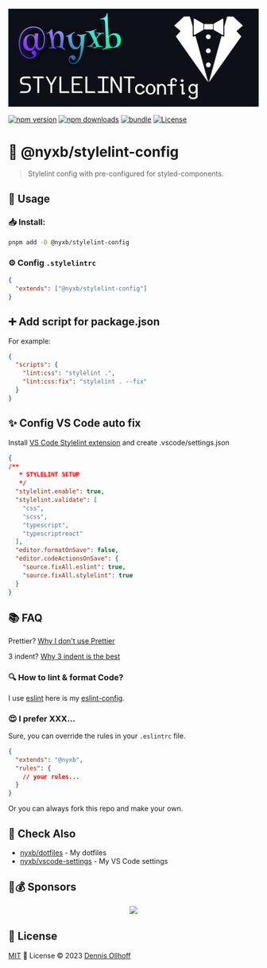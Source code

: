 <p align="center">
  <img src="https://github.com/nyxb/stylelint-config/blob/main/.github/assets/cover-github.png?raw=true" alt="stylelint-config logo">
  <br>

[![npm version][npm-version-src]][npm-version-href] 
[![npm downloads][npm-downloads-src]][npm-downloads-href] 
[![bundle][bundle-src]][bundle-href] 
[![License][license-src]][license-href]

# 🦾 @nyxb/stylelint-config

> Stylelint config with pre-configured for styled-components.

## 🚀 Usage

### 📥 Install:

```bash
pnpm add -D @nyxb/stylelint-config
```

### ⚙️ Config `.stylelintrc`

```json
{
  "extends": ["@nyxb/stylelint-config"]
}
```

## ➕ Add script for package.json

For example:
```json
{
  "scripts": {
    "lint:css": "stylelint .",
    "lint:css:fix": "stylelint . --fix"
  }
}
```

## ✨ Config VS Code auto fix
Install [VS Code Stylelint extension](https://marketplace.visualstudio.com/items?itemName=stylelint.vscode-stylelint) and create .vscode/settings.json

```json
{
/**
   * STYLELINT SETUP
   */
  "stylelint.enable": true,
  "stylelint.validate": [
    "css",
    "scss",
    "typescript",
    "typescriptreact"
  ],
  "editor.formatOnSave": false,
  "editor.codeActionsOnSave": {
    "source.fixAll.eslint": true,
    "source.fixAll.stylelint": true
  }
}
```

## 📚 FAQ

Prettier?
[Why I don't use Prettier](https://dev.to/nyxb/prettier-a-double-edged-sword-for-code-formatting-29o9)

3 indent?
[Why 3 indent is the best](https://dev.to/nyxb/welcome-to-the-magical-world-of-indentation-1fc)

### 🔍 How to lint & format Code?

I use [eslint](https://eslint.org) here is my [eslint-config](https://github.com/nyxb/eslint-config).

### 😍 I prefer XXX...

Sure, you can override the rules in your `.eslintrc` file.

<!-- stylelint-skip -->

```json
{
  "extends": "@nyxb",
  "rules": {
    // your rules...
  }
}
```
Or you can always fork this repo and make your own.

## 🔎 Check Also

- [nyxb/dotfiles](https://github.com/nyxb/dotfiles) - My dotfiles
- [nyxb/vscode-settings](https://github.com/nyxb/vscode-settings) - My VS Code settings

## 🤝💰 Sponsors

<p align="center">
  <a href="https://cdn.jsdelivr.net/gh/nyxb/static/sponsors.svg">
    <img src='https://cdn.jsdelivr.net/gh/nyxb/static/sponsors.png'/>
  </a>
</p>

## 📜 License

[MIT](./LICENSE) 💚 License © 2023 [Dennis Ollhoff](https://github.com/nyxb)


<!-- Badges -->

[npm-version-src]: https://img.shields.io/npm/v/stylelint-config?style=flat&colorA=18181B&colorB=14F195
[npm-version-href]: https://npmjs.com/package/stylelint-config
[npm-downloads-src]: https://img.shields.io/npm/dm/stylelint-config?style=flat&colorA=18181B&colorB=14F195
[npm-downloads-href]: https://npmjs.com/package/stylelint-config
[bundle-src]: https://img.shields.io/bundlephobia/minzip/stylelint-config?style=flat&colorA=18181B&colorB=14F195
[bundle-href]: https://bundlephobia.com/result?p=stylelint-config
[license-src]: https://img.shields.io/github/license/nyxb/stylelint-config.svg?style=flat&colorA=18181B&colorB=14F195
[license-href]: https://github.com/nyxb/stylelint-config/blob/main/LICENSE
